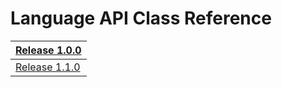 # Language API Class Reference #

| [Release 1.0.0](http://gwt-google-apis.googlecode.com/svn/javadoc/language/1.0/index.html) |
|:-------------------------------------------------------------------------------------------|
| [Release 1.1.0](http://gwt-google-apis.googlecode.com/svn/javadoc/language/1.1/index.html) |
